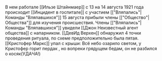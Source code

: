 В нем работале [[Ильзе Штайнмаер]]
с 13 на 14 августа 1921 года происходит [[Инцидент в госпитале]] с участием [["Вляпались"|Команды "Вляпавшихся"]]
15 августа прибыли члены [["Общество"|Общества"]] для изучения происшествия. 
Члены [["Вляпались"|Команды "Вляпавшихся"]]   увидели [[Джон Неизвестный агент общества]] с напарником. [[ДевИд Верхен]] обнаружил 4 точки проведения ритуала, по схеме предположительно была пятая.
[[Кристофер Маркс]] упал с крыши:
	Всё небо озарило светом, у Кристофер горит пердак , но вопреки грядущем бедам, он не разбился о косяк(УДАЧА!)


